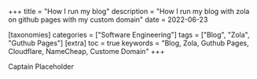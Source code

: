 +++
title = "How I run my blog"
description = "How I run my blog with zola on github pages with my custom domain"
date = 2022-06-23

[taxonomies]
categories = ["Software Engineering"]
tags = ["Blog", "Zola", "Guthub Pages"]
[extra]
toc = true
keywords = "Blog, Zola, Guthub Pages, Cloudflare, NameCheap, Custome Domain"
+++

Captain Placeholder
